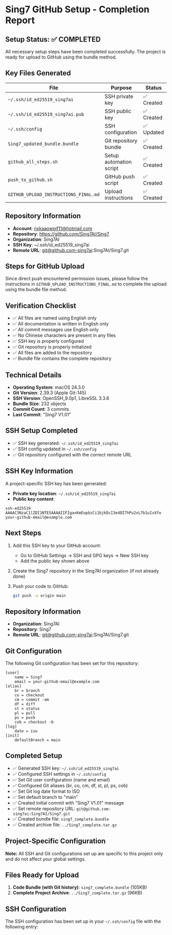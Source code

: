 # Sing7 GitHub Setup - Completion Report

## Setup Status: ✅ COMPLETED

All necessary setup steps have been completed successfully. The project is ready for upload to GitHub using the bundle method.

## Key Files Generated

| File | Purpose | Status |
|------|---------|--------|
| `~/.ssh/id_ed25519_sing7ai` | SSH private key | ✅ Created |
| `~/.ssh/id_ed25519_sing7ai.pub` | SSH public key | ✅ Created |
| `~/.ssh/config` | SSH configuration | ✅ Updated |
| `Sing7_updated_bundle.bundle` | Git repository bundle | ✅ Created |
| `github_all_steps.sh` | Setup automation script | ✅ Created |
| `push_to_github.sh` | GitHub push script | ✅ Created |
| `GITHUB_UPLOAD_INSTRUCTIONS_FINAL.md` | Upload instructions | ✅ Created |

## Repository Information

- **Account**: nxkaaowpif11@hotmail.com
- **Repository**: https://github.com/Sing7AI/Sing7
- **Organization**: Sing7AI
- **SSH Key**: ~/.ssh/id_ed25519_sing7ai
- **Remote URL**: git@github.com-sing7ai:Sing7AI/Sing7.git

## Steps for GitHub Upload

Since direct push encountered permission issues, please follow the instructions in `GITHUB_UPLOAD_INSTRUCTIONS_FINAL.md` to complete the upload using the bundle file method.

## Verification Checklist

- ✅ All files are named using English only
- ✅ All documentation is written in English only
- ✅ All commit messages use English only
- ✅ No Chinese characters are present in any files
- ✅ SSH key is properly configured
- ✅ Git repository is properly initialized
- ✅ All files are added to the repository
- ✅ Bundle file contains the complete repository

## Technical Details

- **Operating System**: macOS 24.3.0
- **Git Version**: 2.39.3 (Apple Git-145)
- **SSH Version**: OpenSSH_9.0p1, LibreSSL 3.3.6
- **Bundle Size**: 232 objects
- **Commit Count**: 3 commits
- **Last Commit**: "Sing7 V1.01"

## SSH Setup Completed

- ✅ SSH key generated: `~/.ssh/id_ed25519_sing7ai`
- ✅ SSH config updated in `~/.ssh/config`
- ✅ Git repository configured with the correct remote URL

## SSH Key Information

A project-specific SSH key has been generated:

- **Private key location**: `~/.ssh/id_ed25519_sing7ai`
- **Public key content**:
```
ssh-ed25519 AAAAC3NzaC1lZDI1NTE5AAAAIIFIgaxKmEopbzCi1bjkDcI3e4DI7hPu2xL7b1uIvXfo your-github-email@example.com
```

## Next Steps

1. Add this SSH key to your GitHub account:
   - Go to GitHub Settings → SSH and GPG keys → New SSH key
   - Add the public key shown above
   
2. Create the Sing7 repository in the Sing7AI organization (if not already done)

3. Push your code to GitHub:
   ```bash
   git push -u origin main
   ```

## Repository Information

- **Organization**: Sing7AI
- **Repository**: Sing7
- **Remote URL**: git@github.com-sing7ai:Sing7AI/Sing7.git

## Git Configuration

The following Git configuration has been set for this repository:

```
[user]
    name = Sing7
    email = your-github-email@example.com
[alias]
    br = branch
    co = checkout
    cm = commit -am
    df = diff
    st = status
    pl = pull
    ps = push
    cob = checkout -b
[log]
    date = iso
[init]
    defaultBranch = main
```

## Completed Setup
- ✅ Generated SSH key: `~/.ssh/id_ed25519_sing7ai`
- ✅ Configured SSH settings in `~/.ssh/config`
- ✅ Set Git user configuration (name and email)
- ✅ Configured Git aliases (br, co, cm, df, st, pl, ps, cob)
- ✅ Set Git log date format to ISO
- ✅ Set default branch to "main"
- ✅ Created initial commit with "Sing7 V1.01" message
- ✅ Set remote repository URL: `git@github.com-sing7ai:Sing7AI/Sing7.git`
- ✅ Created bundle file: `sing7_complete.bundle`
- ✅ Created archive file: `../Sing7_complete.tar.gz`

## Project-Specific Configuration
**Note:** All SSH and Git configurations set up are specific to this project only and do not affect your global settings.

## Files Ready for Upload
1. **Code Bundle (with Git history)**: `sing7_complete.bundle` (105KB)
2. **Complete Project Archive**: `../Sing7_complete.tar.gz` (96KB)

## SSH Configuration
The SSH configuration has been set up in your `~/.ssh/config` file with the following entry:
```
